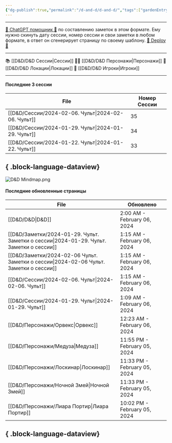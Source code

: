 ```yaml
---
{"dg-publish":true,"permalink":"/d-and-d/d-and-d/","tags":["gardenEntry"],"created":"2023-07-17T11:16:40.000+04:00","updated":"2024-02-06T02:00:03.140+04:00"}
---
```



---
[ 🤖 ChatGPT помощник 🤖](https://chat.openai.com/g/g-MHo60ZEsx-note-assistant) по составлению заметок в этом формате. Ему нужно скинуть дату сессии, номер сессии и свои заметки в любом формате, в ответ он сгенерирует страницу по своему шаблону. 
[🚀 Deploy 🚀](https://vercel.com/elks-projects/elk21-dnd-notes-h8pc)

---

 📚 [[D&D/D&D Сессии\|Сессии]] 
 🧙‍♂️ [[D&D/D&D Персонажи\|Персонажи]] 
 🏰 [[D&D/D&D Локации\|Локации]]
 👥 [[D&D/D&D Игроки\|Игроки]]

---
#### Последние 3 сессии

| File                                                   | Номер Сессии |
| ------------------------------------------------------ | ------------ |
| [[D&D/Сессии/2024-02-06. Чульт\|2024-02-06. Чульт]] | 35           |
| [[D&D/Сессии/2024-01-29. Чульт\|2024-01-29. Чульт]] | 34           |
| [[D&D/Сессии/2024-01-22. Чульт\|2024-01-22. Чульт]] | 33           |

{ .block-language-dataview}
---

![D&D Mindmap.png](/img/user/D&D%20Mindmap.png)

#### Последние обновленные страницы

| File                                                                                        | Обновлено                    |
| ------------------------------------------------------------------------------------------- | ---------------------------- |
| [[D&D/D&D\|D&D]]                                                                         | 2:00 AM - February 06, 2024  |
| [[D&D/Заметки/2024-01-29. Чульт. Заметки о сессии\|2024-01-29. Чульт. Заметки о сессии]] | 1:15 AM - February 06, 2024  |
| [[D&D/Заметки/2024-02-06 Чульт. Заметки о сессии\|2024-02-06 Чульт. Заметки о сессии]]   | 1:15 AM - February 06, 2024  |
| [[D&D/Сессии/2024-02-06. Чульт\|2024-02-06. Чульт]]                                      | 1:15 AM - February 06, 2024  |
| [[D&D/Сессии/2024-01-29. Чульт\|2024-01-29. Чульт]]                                      | 1:09 AM - February 06, 2024  |
| [[D&D/Персонажи/Орвекс\|Орвекс]]                                                         | 12:23 AM - February 06, 2024 |
| [[D&D/Персонажи/Медуза\|Медуза]]                                                         | 11:55 PM - February 05, 2024 |
| [[D&D/Персонажи/Лоскинар\|Лоскинар]]                                                     | 11:33 PM - February 05, 2024 |
| [[D&D/Персонажи/Ночной Змей\|Ночной Змей]]                                               | 11:33 PM - February 05, 2024 |
| [[D&D/Персонажи/Лиара Портир\|Лиара Портир]]                                             | 10:02 PM - February 05, 2024 |

{ .block-language-dataview}
---
